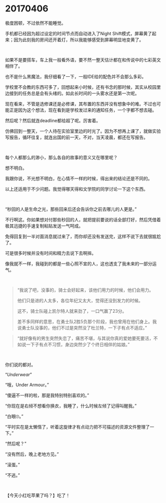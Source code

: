 # 20170406

极度困顿，不过依然不能睡觉。

手机都已经因为超过设定的时间节点而自动进入了Night Shift模式，屏幕黄了起来；因为此刻我的房间还开着灯，所以我能够感受到屏幕明显地变黄了。

<br/>

如果不是要搭车，车上我一般看外语，要不然一整天估计都在和传说中的七彩英文相伴了。

也不是什么黑魔法，我仔细看了一下，一般IDE给的配色并不会那么多彩。

学校里不会教的东西可多了，回想起来小时候，还有书念的那时候，其实从校园里边接到的任务总是会有头绪的。如此长时间的一头雾水还是第一次呢。

现在看来，不管是选修课还是必修课，其布置的东西并没有想象中的难。不过也可能正是因为这个想法，现在看到是学校发过来的通知任务，一个字都不想去碰。

然后呢？然后就连deadline都给超了呢。厉害着。

仿佛回到一整天，一个人待在实验室里边的时光了。因为不想再上课了，就做实验写报告，循环往复，就连出国的前一天，不对，当天凌晨，都还在写报告。

<br/>

每个人都那么的渺小，那么各自的故事的意义又在哪里呢？

想不明白。

我跟你说，不光想不明白，在心情不一样的时候，得出来的结论还是不同的。

以上还适用于不少问题。我觉得哪天得和文学院的同学讨论一下这个东西。

<br/>

“秒回的人是生命之光，那些回来后还会告诉你之前去哪儿的人更是。”

不行啊这。你如果想对付那些秒回的人，就把提前要说的话全部打好，然后凭借着极其迅捷的手速复制粘贴发送一气呵成。

免得回复到一半对面消息就过来了，而你却还没有发送完，这样不说下去就很尴尬了。

可是很多时候并没有时间和精力去说下去啊摔。

像我就不一样，我碰到的都是一些心照不宣的人，这也透支了我未来的一部分运气。

<br/>

> “我说了吧，没事的，骑士会好起来，该他们用力的时候，他们会用力。
>
> 他们只是进的人太多，各位年纪又太大，觉得还没到发力的时候。
>
> 这不，骑士队碰上凯尔特人就来劲了，一口气赢了23分。
>
> 差不多同样的意思，在勇士队2胜5负那个阶段，我也曾用在他们身上。我说勇士队没事的，他们不过是突然没了杜兰特，一下子有点不适应。”

> “就好像有的男生突然失恋了，痛苦不堪，与其说你真的爱她要死要活，不如说一下子有点不习惯，身边突然少了个终日相伴的姑娘。”

<br/>

你们说的都对。

“*Underwear*”

“哦，Under Armour。”

“傻逼不一样的啦，那是我特别特别喜欢的。”

“你现在是右倾不想看你换衣，我睡了，什么时候左倾了记得叫醒我。”

“白眼🙄️。”

“平时实在是太懒惰了，听着这旋律才有点动力把不可描述的资源文件整理了一下。”

“然后呢？”

“没有然后，晚上老地方见。”

“滚蛋。”

“不逃。”

<br/>

【今天小红吃苹果了吗？】吃了！